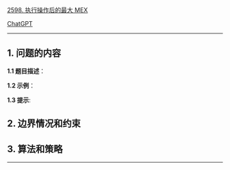 [2598. 执行操作后的最大 MEX](https://leetcode.cn/problems/smallest-missing-non-negative-integer-after-operations)

[ChatGPT](chat.openai.com)

---

## 1. 问题的内容
**1.1 题目描述**：

**1.2 示例**：

**1.3 提示**:

## 2. 边界情况和约束


## 3. 算法和策略

---

